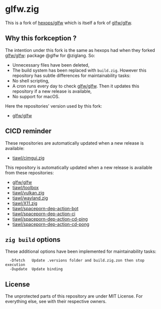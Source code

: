 # glfw.zig

This is a fork of [hexops/glfw](https://github.com/hexops/glfw) which is itself a fork of [glfw/glfw](https://github.com/glfw/glfw).

## Why this forkception ?

The intention under this fork is the same as hexops had when they forked [glfw/glfw](https://github.com/glfw/glfw): package @glfw for @ziglang. So:
* Unnecessary files have been deleted,
* The build system has been replaced with `build.zig`.
However this repository has subtle differences for maintainability tasks:
* No shell scripting,
* A cron runs every day to check [glfw/glfw](https://github.com/glfw/glfw). Then it updates this repository if a new release is available,
* No support for macOS.

Here the repositories' version used by this fork:
* [glfw/glfw](https://github.com/tiawl/glfw.zig/blob/trunk/.versions/glfw)

## CICD reminder

These repositories are automatically updated when a new release is available:
* [tiawl/cimgui.zig](https://github.com/tiawl/cimgui.zig)

This repository is automatically updated when a new release is available from these repositories:
* [glfw/glfw](https://github.com/glfw/glfw)
* [tiawl/toolbox](https://github.com/tiawl/toolbox)
* [tiawl/vulkan.zig](https://github.com/tiawl/vulkan.zig)
* [tiawl/wayland.zig](https://github.com/tiawl/wayland.zig)
* [tiawl/X11.zig](https://github.com/tiawl/X11.zig)
* [tiawl/spaceporn-dep-action-bot](https://github.com/tiawl/spaceporn-dep-action-bot)
* [tiawl/spaceporn-dep-action-ci](https://github.com/tiawl/spaceporn-dep-action-ci)
* [tiawl/spaceporn-dep-action-cd-ping](https://github.com/tiawl/spaceporn-dep-action-cd-ping)
* [tiawl/spaceporn-dep-action-cd-pong](https://github.com/tiawl/spaceporn-dep-action-cd-pong)

## `zig build` options

These additional options have been implemented for maintainability tasks:
```
  -Dfetch   Update .versions folder and build.zig.zon then stop execution
  -Dupdate  Update binding
```

## License

The unprotected parts of this repository are under MIT License. For everything else, see with their respective owners.
